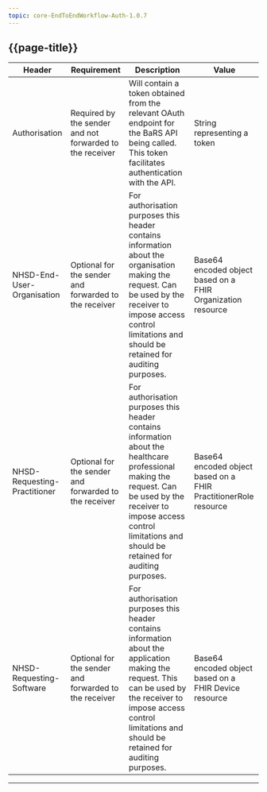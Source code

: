 ```yaml
---
topic: core-EndToEndWorkflow-Auth-1.0.7
---
```


## {{page-title}}

| Header                       | Requirement                                              | Description                                                                                                                                                                                                                         | Value                                                       |
|------------------------------|----------------------------------------------------------|-------------------------------------------------------------------------------------------------------------------------------------------------------------------------------------------------------------------------------------|-------------------------------------------------------------|
| Authorisation                | Required by the sender and not forwarded to the receiver | Will contain a token obtained from the relevant OAuth endpoint for the BaRS API being called. This token facilitates authentication with the API.                                                                                   | String representing a token                                 |
| NHSD-End-User- Organisation  | Optional for the sender and forwarded to the receiver    | For authorisation purposes this header contains information about the organisation making the request. Can be used by the receiver to impose access control limitations and should be retained for auditing purposes.               | Base64 encoded object based on a FHIR Organization resource |
| NHSD-Requesting-Practitioner | Optional for the sender and forwarded to the receiver    | For authorisation purposes this header contains information about the healthcare professional making the request. Can be used by the receiver to impose access control limitations and should be retained for auditing purposes.    | Base64 encoded object based on a FHIR PractitionerRole resource |
| NHSD-Requesting-Software     | Optional for the sender and forwarded to the receiver    | For authorisation purposes this header contains information about the  application making the request. This can be used by the receiver to impose access control limitations and should be retained for auditing purposes.          | Base64 encoded object based on a FHIR Device resource       |

<hr>
<br>